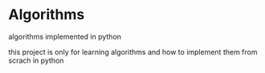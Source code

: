 # Algorithms
algorithms implemented in python 

this project is only for learning algorithms and how to implement them from scrach in python
